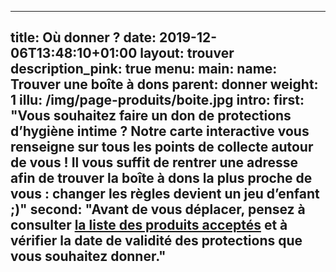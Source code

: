 ---

title: Où donner ?
date: 2019-12-06T13:48:10+01:00
layout: trouver
description_pink: true
menu: 
    main:
        name: Trouver une boîte à dons
        parent: donner
        weight: 1
illu: /img/page-produits/boite.jpg
intro:
    first: "Vous souhaitez faire un don de protections d’hygiène intime ? Notre carte interactive vous renseigne sur tous les points de collecte autour de vous ! Il vous suffit de rentrer une adresse afin de trouver la boîte à dons la plus proche de vous : changer les règles devient un jeu d’enfant ;)"
    second: "Avant de vous déplacer, pensez à consulter [la liste des produits acceptés](/donner/produits) et à vérifier la date de validité des protections que vous souhaitez donner."
---